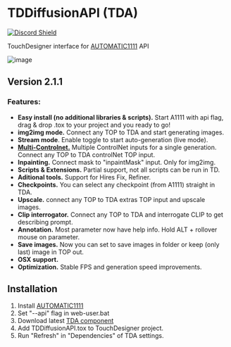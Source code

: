 # TDDiffusionAPI (TDA)
<a href="https://discord.com/invite/wNW8xkEjrf"><img src="https://discord.com/api/guilds/838923088997122100/widget.png?style=shield" alt="Discord Shield"/></a>

TouchDesigner interface for [AUTOMATIC1111](https://github.com/AUTOMATIC1111/stable-diffusion-webui) API

![image](https://user-images.githubusercontent.com/11017531/230521603-730908a4-097a-495c-8473-82e123109d70.png)

## Version 2.1.1
### Features:
* **Easy install (no additional libraries & scripts).** Start A1111 with api flag, drag & drop .tox to your project and you ready to go!
* **img2img mode.** Connect any TOP to TDA and start generating images.
* **Stream mode**. Enable toggle to start auto-generation (live mode).
* [**Multi-Controlnet.**](https://github.com/Mikubill/sd-webui-controlnet) Multiple ControlNet inputs for a single generation. Connect any TOP to TDA controlNet TOP input.
* **Inpainting.** Connect mask to "inpaintMask" input. Only for img2img.
* **Scripts & Extensions.** Partial support, not all scripts can be run in TD.
* **Aditional tools.** Support for Hires Fix, Refiner.
* **Checkpoints.** You can select any checkpoint (from A1111) straight in TDA.
* **Upscale.** connect any TOP to TDA extras TOP input and upscale images.
* **Clip interrogator.** Connect any TOP to TDA and interrogate CLIP to get describing prompt.
* **Annotation.** Most parameter now have help info. Hold ALT + rollover mouse on parameter.
* **Save images.** Now you can set to save images in folder or keep (only last) image in TOP out.
* **OSX support.**
* **Optimization.** Stable FPS and generation speed improvements.
	
## Installation
1. Install [AUTOMATIC1111](https://github.com/AUTOMATIC1111/stable-diffusion-webui#installation-and-running)
2. Set "--api" flag in web-user.bat 
3. Download latest [TDA component](https://github.com/olegchomp/TDDiffusionAPI/releases)
4. Add TDDiffusionAPI.tox to TouchDesigner project.
5. Run "Refresh" in "Dependencies" of TDA settings.
